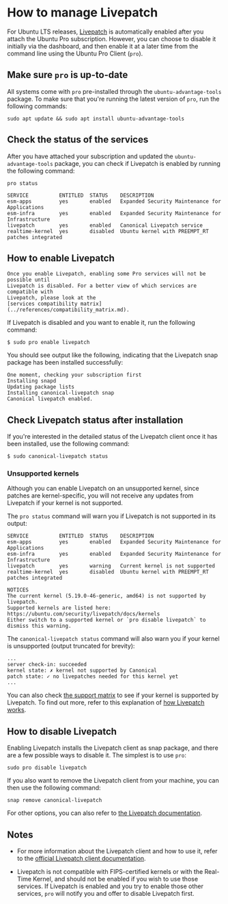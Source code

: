 # How to manage Livepatch

For Ubuntu LTS releases, [Livepatch](https://ubuntu.com/security/livepatch) is
automatically enabled after you attach the Ubuntu Pro subscription. However,
you can choose to disable it initially via the dashboard, and then enable it
at a later time from the command line using the Ubuntu Pro Client (`pro`). 

## Make sure `pro` is up-to-date

All systems come with `pro` pre-installed through the `ubuntu-advantage-tools`
package. To make sure that you're running the latest version of `pro`, run the
following commands:

```console
sudo apt update && sudo apt install ubuntu-advantage-tools
```

## Check the status of the services

After you have attached your subscription and updated the
`ubuntu-advantage-tools` package, you can check if Livepatch is enabled by
running the following command:

```console
pro status
```

```console
SERVICE          ENTITLED  STATUS    DESCRIPTION
esm-apps         yes       enabled   Expanded Security Maintenance for Applications
esm-infra        yes       enabled   Expanded Security Maintenance for Infrastructure
livepatch        yes       enabled   Canonical Livepatch service
realtime-kernel  yes       disabled  Ubuntu kernel with PREEMPT_RT patches integrated
```

## How to enable Livepatch

```{important}
Once you enable Livepatch, enabling some Pro services will not be possible until
Livepatch is disabled. For a better view of which services are compatible with
Livepatch, please look at the
[services compatibility matrix](../references/compatibility_matrix.md).
```

If Livepatch is disabled and you want to enable it, run the following command:

```console
$ sudo pro enable livepatch
```

You should see output like the following, indicating that the Livepatch snap
package has been installed successfully:

```
One moment, checking your subscription first
Installing snapd
Updating package lists
Installing canonical-livepatch snap
Canonical livepatch enabled.
```

## Check Livepatch status after installation

If you're interested in the detailed status of the Livepatch client once it has
been installed, use the following command:

```console
$ sudo canonical-livepatch status
```

### Unsupported kernels

Although you can enable Livepatch on an unsupported kernel, since patches are
kernel-specific, you will not receive any updates from Livepatch if your kernel
is not supported. 

The `pro status` command will warn you if Livepatch is not supported in its
output:

```console
SERVICE          ENTITLED  STATUS    DESCRIPTION
esm-apps         yes       enabled   Expanded Security Maintenance for Applications
esm-infra        yes       enabled   Expanded Security Maintenance for Infrastructure
livepatch        yes       warning   Current kernel is not supported
realtime-kernel  yes       disabled  Ubuntu kernel with PREEMPT_RT patches integrated

NOTICES
The current kernel (5.19.0-46-generic, amd64) is not supported by livepatch.
Supported kernels are listed here: https://ubuntu.com/security/livepatch/docs/kernels
Either switch to a supported kernel or `pro disable livepatch` to dismiss this warning.
```

The `canonical-livepatch status` command will also warn you if your kernel is
unsupported (output truncated for brevity):

```console
...
server check-in: succeeded
kernel state: ✗ kernel not supported by Canonical 
patch state: ✓ no livepatches needed for this kernel yet
...
```

You can also check
[the support matrix](https://ubuntu.com/security/livepatch/docs/livepatch/reference/kernels)
to see if your kernel is supported by Livepatch. To find out more, refer to
this explanation of
[how Livepatch works](https://ubuntu.com/security/livepatch/docs/livepatch/explanation/howitworks).

## How to disable Livepatch

Enabling Livepatch installs the Livepatch client as snap package, and there are
a few possible ways to disable it. The simplest is to use `pro`:

```console
sudo pro disable livepatch
```

If you also want to remove the Livepatch client from your machine, you can
then use the following command:

```console
snap remove canonical-livepatch
```

For other options, you can also refer to [the Livepatch documentation](https://ubuntu.com/security/livepatch/docs/livepatch/how-to/disable).

## Notes

- For more information about the Livepatch client and how to use it, refer to
  the [official Livepatch client documentation](https://ubuntu.com/security/livepatch/docs).

- Livepatch is not compatible with FIPS-certified kernels or with the
  Real-Time Kernel, and should not be enabled if you wish to use those services.
  If Livepatch is enabled and you try to enable those other services, `pro` will
  notify you and offer to disable Livepatch first.
